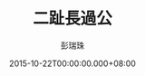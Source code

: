 ---
issue: 144
title: 二趾長過公
author: 彭瑞珠
language: 四縣
date: 2015-10-22T00:00:00.000+08:00
topic: 懷想
difficulty: 2
wikidata: Q98095983
wikidata_link: https://www.wikidata.org/wiki/Q98095983
author_wikidata_link: https://www.wikidata.org/wiki/Q98096341
author_wikidata: Q98096341
---